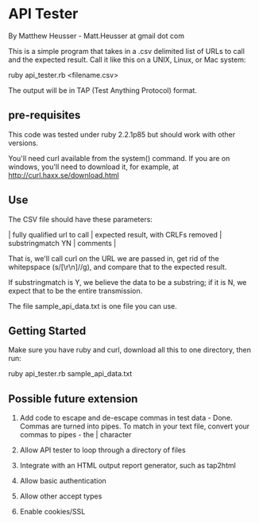 # API Tester

By Matthew Heusser - Matt.Heusser at gmail dot com

This is a simple program that takes in a .csv delimited list of URLs to call and the expected result. Call it like this on a UNIX, Linux, or Mac system:

ruby api_tester.rb <filename.csv>

The output will be in TAP (Test Anything Protocol) format.

## pre-requisites

This code was tested under ruby 2.2.1p85 but should work with other versions. 

You'll need curl available from the system() command. If you are on windows, you'll need to download it, for example, at http://curl.haxx.se/download.html

## Use 

The CSV file should have these parameters:

| fully qualified url to call | expected result, with CRLFs removed | substringmatch YN | comments |

That is, we'll call curl on the URL we are passed in, get rid of the whitepspace (s/[\r\n]//g), and compare that to the expected result.

If substringmatch is Y, we believe the data to be a substring; if it is N, we expect that to be the entire transmission.

The file sample_api_data.txt is one file you can use.

## Getting Started

Make sure you have ruby and curl, download all this to one directory, then run:

ruby api_tester.rb sample_api_data.txt 

## Possible future extension

1) Add code to escape and de-escape commas in test data - Done. Commas are turned into pipes. To match in your text file, convert your commas to pipes - the | character

2) Allow API tester to loop through a directory of files

3) Integrate with an HTML output report generator, such as tap2html

4) Allow basic authentication

5) Allow other accept types

6) Enable cookies/SSL
